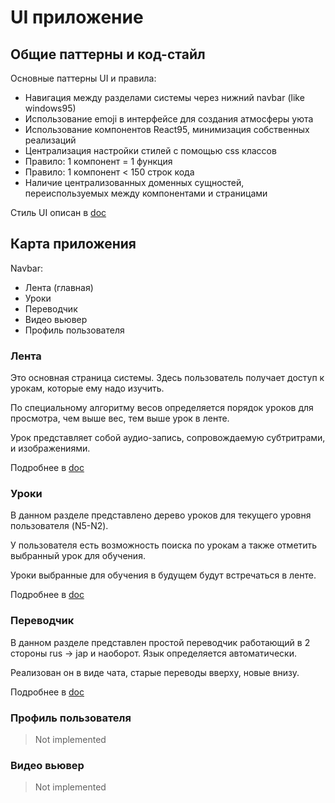 # UI приложение

## Общие паттерны и код-стайл

Основные паттерны UI и правила:

* Навигация между разделами системы через нижний navbar (like windows95)
* Использование emoji в интерфейсе для создания атмосферы уюта
* Использование компонентов React95, минимизация собственных реализаций
* Централизация настройки стилей с помощью css классов
* Правило: 1 компонент = 1 функция
* Правило: 1 компонент < 150 строк кода
* Наличие централизованных доменных сущностей, переиспользуемых между компонентами и страницами

Стиль UI описан в [doc](./style.md)

## Карта приложения

Navbar:

* Лента (главная)
* Уроки
* Переводчик
* Видео вьювер
* Профиль пользователя

### Лента

Это основная страница системы. Здесь пользователь получает доступ к урокам, которые ему надо изучить.

По специальному алгоритму весов определяется порядок уроков для просмотра, чем выше вес, тем выше урок в ленте.

Урок представляет собой аудио-запись, сопровождаемую субтритрами, и изображениями.

Подробнее в [doc](./feed.md)

### Уроки

В данном разделе представлено дерево уроков для текущего уровня пользователя (N5-N2).

У пользователя есть возможность поиска по урокам а также отметить выбранный урок для обучения.

Уроки выбранные для обучения в будущем будут встречаться в ленте.

Подробнее в [doc](./lessons.md)

### Переводчик

В данном разделе представлен простой переводчик работающий в 2 стороны rus -> jap и наоборот. Язык определяется автоматически.

Реализован он в виде чата, старые переводы вверху, новые внизу.

Подробнее в [doc](./translate.md)

### Профиль пользователя

> Not implemented

### Видео вьювер

> Not implemented
